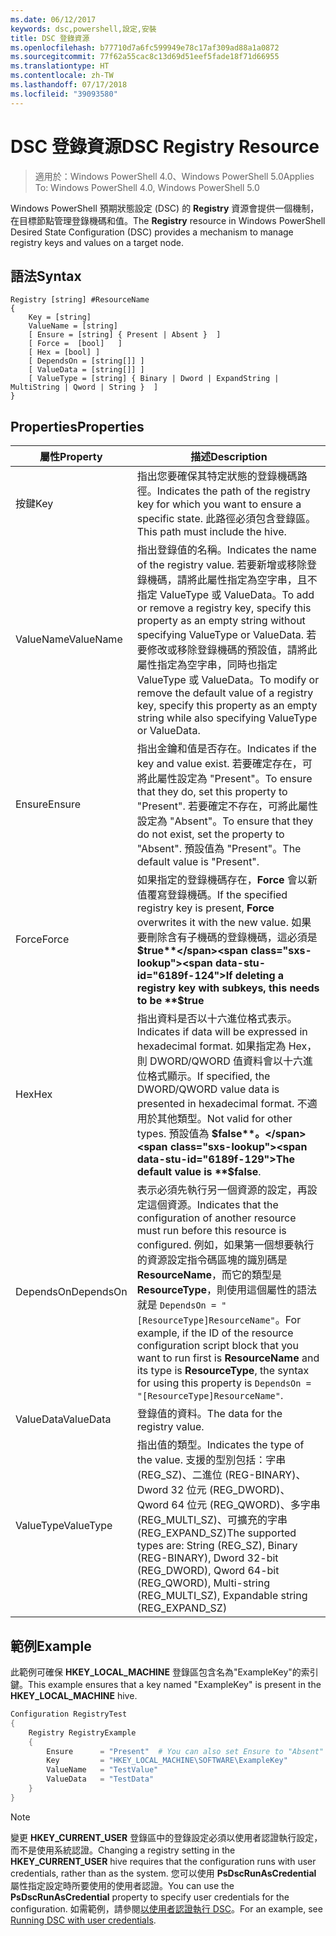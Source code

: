 ```yaml
---
ms.date: 06/12/2017
keywords: dsc,powershell,設定,安裝
title: DSC 登錄資源
ms.openlocfilehash: b77710d7a6fc599949e78c17af309ad88a1a0872
ms.sourcegitcommit: 77f62a55cac8c13d69d51eef5fade18f71d66955
ms.translationtype: HT
ms.contentlocale: zh-TW
ms.lasthandoff: 07/17/2018
ms.locfileid: "39093580"
---
```

# <a name="dsc-registry-resource"></a><span data-ttu-id="6189f-103">DSC 登錄資源</span><span class="sxs-lookup"><span data-stu-id="6189f-103">DSC Registry Resource</span></span>

> <span data-ttu-id="6189f-104">適用於：Windows PowerShell 4.0、Windows PowerShell 5.0</span><span class="sxs-lookup"><span data-stu-id="6189f-104">Applies To: Windows PowerShell 4.0, Windows PowerShell 5.0</span></span>

<span data-ttu-id="6189f-105">Windows PowerShell 預期狀態設定 (DSC) 的 **Registry** 資源會提供一個機制，在目標節點管理登錄機碼和值。</span><span class="sxs-lookup"><span data-stu-id="6189f-105">The **Registry** resource in Windows PowerShell Desired State Configuration (DSC) provides a mechanism to manage registry keys and values on a target node.</span></span>

## <a name="syntax"></a><span data-ttu-id="6189f-106">語法</span><span class="sxs-lookup"><span data-stu-id="6189f-106">Syntax</span></span>

```
Registry [string] #ResourceName
{
    Key = [string]
    ValueName = [string]
    [ Ensure = [string] { Present | Absent }  ]
    [ Force =  [bool]   ]
    [ Hex = [bool] ]
    [ DependsOn = [string[]] ]
    [ ValueData = [string[]] ]
    [ ValueType = [string] { Binary | Dword | ExpandString | MultiString | Qword | String }  ]
}
```

## <a name="properties"></a><span data-ttu-id="6189f-107">Properties</span><span class="sxs-lookup"><span data-stu-id="6189f-107">Properties</span></span>

|  <span data-ttu-id="6189f-108">屬性</span><span class="sxs-lookup"><span data-stu-id="6189f-108">Property</span></span>  |  <span data-ttu-id="6189f-109">描述</span><span class="sxs-lookup"><span data-stu-id="6189f-109">Description</span></span>   |
|---|---|
| <span data-ttu-id="6189f-110">按鍵</span><span class="sxs-lookup"><span data-stu-id="6189f-110">Key</span></span>| <span data-ttu-id="6189f-111">指出您要確保其特定狀態的登錄機碼路徑。</span><span class="sxs-lookup"><span data-stu-id="6189f-111">Indicates the path of the registry key for which you want to ensure a specific state.</span></span> <span data-ttu-id="6189f-112">此路徑必須包含登錄區。</span><span class="sxs-lookup"><span data-stu-id="6189f-112">This path must include the hive.</span></span>|
| <span data-ttu-id="6189f-113">ValueName</span><span class="sxs-lookup"><span data-stu-id="6189f-113">ValueName</span></span>| <span data-ttu-id="6189f-114">指出登錄值的名稱。</span><span class="sxs-lookup"><span data-stu-id="6189f-114">Indicates the name of the registry value.</span></span> <span data-ttu-id="6189f-115">若要新增或移除登錄機碼，請將此屬性指定為空字串，且不指定 ValueType 或 ValueData。</span><span class="sxs-lookup"><span data-stu-id="6189f-115">To add or remove a registry key, specify this property as an empty string without specifying ValueType or ValueData.</span></span> <span data-ttu-id="6189f-116">若要修改或移除登錄機碼的預設值，請將此屬性指定為空字串，同時也指定 ValueType 或 ValueData。</span><span class="sxs-lookup"><span data-stu-id="6189f-116">To modify or remove the default value of a registry key, specify this property as an empty string while also specifying ValueType or ValueData.</span></span>|
| <span data-ttu-id="6189f-117">Ensure</span><span class="sxs-lookup"><span data-stu-id="6189f-117">Ensure</span></span>| <span data-ttu-id="6189f-118">指出金鑰和值是否存在。</span><span class="sxs-lookup"><span data-stu-id="6189f-118">Indicates if the key and value exist.</span></span> <span data-ttu-id="6189f-119">若要確定存在，可將此屬性設定為 "Present"。</span><span class="sxs-lookup"><span data-stu-id="6189f-119">To ensure that they do, set this property to "Present".</span></span> <span data-ttu-id="6189f-120">若要確定不存在，可將此屬性設定為 "Absent"。</span><span class="sxs-lookup"><span data-stu-id="6189f-120">To ensure that they do not exist, set the property to "Absent".</span></span> <span data-ttu-id="6189f-121">預設值為 "Present"。</span><span class="sxs-lookup"><span data-stu-id="6189f-121">The default value is "Present".</span></span>|
| <span data-ttu-id="6189f-122">Force</span><span class="sxs-lookup"><span data-stu-id="6189f-122">Force</span></span>| <span data-ttu-id="6189f-123">如果指定的登錄機碼存在，**Force** 會以新值覆寫登錄機碼。</span><span class="sxs-lookup"><span data-stu-id="6189f-123">If the specified registry key is present, **Force** overwrites it with the new value.</span></span> <span data-ttu-id="6189f-124">如果要刪除含有子機碼的登錄機碼，這必須是 **$true**</span><span class="sxs-lookup"><span data-stu-id="6189f-124">If deleting a registry key with subkeys, this needs to be **$true**</span></span> |
| <span data-ttu-id="6189f-125">Hex</span><span class="sxs-lookup"><span data-stu-id="6189f-125">Hex</span></span>| <span data-ttu-id="6189f-126">指出資料是否以十六進位格式表示。</span><span class="sxs-lookup"><span data-stu-id="6189f-126">Indicates if data will be expressed in hexadecimal format.</span></span> <span data-ttu-id="6189f-127">如果指定為 Hex，則 DWORD/QWORD 值資料會以十六進位格式顯示。</span><span class="sxs-lookup"><span data-stu-id="6189f-127">If specified, the DWORD/QWORD value data is presented in hexadecimal format.</span></span> <span data-ttu-id="6189f-128">不適用於其他類型。</span><span class="sxs-lookup"><span data-stu-id="6189f-128">Not valid for other types.</span></span> <span data-ttu-id="6189f-129">預設值為 **$false**。</span><span class="sxs-lookup"><span data-stu-id="6189f-129">The default value is **$false**.</span></span>|
| <span data-ttu-id="6189f-130">DependsOn</span><span class="sxs-lookup"><span data-stu-id="6189f-130">DependsOn</span></span>| <span data-ttu-id="6189f-131">表示必須先執行另一個資源的設定，再設定這個資源。</span><span class="sxs-lookup"><span data-stu-id="6189f-131">Indicates that the configuration of another resource must run before this resource is configured.</span></span> <span data-ttu-id="6189f-132">例如，如果第一個想要執行的資源設定指令碼區塊的識別碼是 **ResourceName**，而它的類型是 **ResourceType**，則使用這個屬性的語法就是 `DependsOn = "[ResourceType]ResourceName"`。</span><span class="sxs-lookup"><span data-stu-id="6189f-132">For example, if the ID of the resource configuration script block that you want to run first is **ResourceName** and its type is **ResourceType**, the syntax for using this property is `DependsOn = "[ResourceType]ResourceName"`.</span></span>|
| <span data-ttu-id="6189f-133">ValueData</span><span class="sxs-lookup"><span data-stu-id="6189f-133">ValueData</span></span>| <span data-ttu-id="6189f-134">登錄值的資料。</span><span class="sxs-lookup"><span data-stu-id="6189f-134">The data for the registry value.</span></span>|
| <span data-ttu-id="6189f-135">ValueType</span><span class="sxs-lookup"><span data-stu-id="6189f-135">ValueType</span></span>| <span data-ttu-id="6189f-136">指出值的類型。</span><span class="sxs-lookup"><span data-stu-id="6189f-136">Indicates the type of the value.</span></span> <span data-ttu-id="6189f-137">支援的型別包括：字串 (REG_SZ)、二進位 (REG-BINARY)、Dword 32 位元 (REG_DWORD)、Qword 64 位元 (REG_QWORD)、多字串 (REG_MULTI_SZ)、可擴充的字串 (REG_EXPAND_SZ)</span><span class="sxs-lookup"><span data-stu-id="6189f-137">The supported types are: String (REG_SZ), Binary (REG-BINARY), Dword 32-bit (REG_DWORD), Qword 64-bit (REG_QWORD), Multi-string (REG_MULTI_SZ), Expandable string (REG_EXPAND_SZ)</span></span> |

## <a name="example"></a><span data-ttu-id="6189f-138">範例</span><span class="sxs-lookup"><span data-stu-id="6189f-138">Example</span></span>

<span data-ttu-id="6189f-139">此範例可確保 **HKEY\_LOCAL\_MACHINE** 登錄區包含名為"ExampleKey"的索引鍵。</span><span class="sxs-lookup"><span data-stu-id="6189f-139">This example ensures that a key named "ExampleKey" is present in the **HKEY\_LOCAL\_MACHINE** hive.</span></span>

```powershell
Configuration RegistryTest
{
    Registry RegistryExample
    {
        Ensure      = "Present"  # You can also set Ensure to "Absent"
        Key         = "HKEY_LOCAL_MACHINE\SOFTWARE\ExampleKey"
        ValueName   = "TestValue"
        ValueData   = "TestData"
    }
}
```

> [!NOTE]
> <span data-ttu-id="6189f-140">變更 **HKEY\_CURRENT\_USER** 登錄區中的登錄設定必須以使用者認證執行設定，而不是使用系統認證。</span><span class="sxs-lookup"><span data-stu-id="6189f-140">Changing a registry setting in the **HKEY\_CURRENT\_USER** hive requires that the configuration runs with user credentials, rather than as the system.</span></span> <span data-ttu-id="6189f-141">您可以使用 **PsDscRunAsCredential** 屬性指定設定時所要使用的使用者認證。</span><span class="sxs-lookup"><span data-stu-id="6189f-141">You can use the **PsDscRunAsCredential** property to specify user credentials for the configuration.</span></span> <span data-ttu-id="6189f-142">如需範例，請參閱[以使用者認證執行 DSC](runAsUser.md)。</span><span class="sxs-lookup"><span data-stu-id="6189f-142">For an example, see [Running DSC with user credentials](runAsUser.md).</span></span>